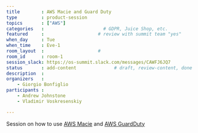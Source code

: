 ```yaml
---
title        : AWS Macie and Guard Duty
type         : product-session
topics       : ["AWS"]
categories   :                      # GDPR, Juice Shop, etc.
featured     :                    # review with summit team "yes"
when_day     : Tue
when_time    : Eve-1
room_layout  :                    #
room_id      : room-1
session_slack: https://os-summit.slack.com/messages/CAWFJ6JQ7
status       : add-content              # draft, review-content, done
description  :
organizers   :
    - Giorgio Bonfiglio
participants :
    - Andrew Johnstone
    - Vladimir Voskresenskiy

---
```


Session on how to use [AWS Macie](https://aws.amazon.com/macie/) and [AWS GuardDuty](https://aws.amazon.com/guardduty/)

<!-- (add more details about DevSecOps Maturity Model here)

## WHY

(...)

## What

(...)

## Outcomes

(...)

## References

(...) -->
